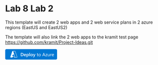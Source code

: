 # Lab 8 Lab 2

This template will create 2 web apps and 2 web service plans in 2 azure regions (EastUS and EastUS2)

The template will also link the 2 web apps to the kramit test page https://github.com/kramit/Project-Ideas.git

<a href="https://portal.azure.com/#create/Microsoft.Template/uri/https%3A%2F%2Fraw.githubusercontent.com%2Fkramit%2FAZ104-Notes%2Fmaster%2Ftemplates%2FWebAppDemo%2Ftemplate.json" target="_blank">
    <img src="https://raw.githubusercontent.com/Azure/azure-quickstart-templates/master/1-CONTRIBUTION-GUIDE/images/deploytoazure.png"/>
</a>
